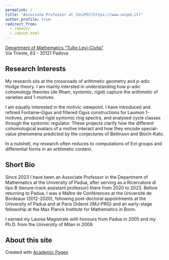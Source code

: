 ```yaml
---
permalink: /
title: "Associate Professor at [UniPD](https://www.unipd.it)"
author_profile: true
redirect_from: 
  - /about/
  - /about.html
---
```

[Department of Mathematics "Tullio Levi-Civita"](https://www.math.unipd.it/en/)  
Via Trieste, 63 - 35121 Padova


Research Interests
------
My research sits at the crossroads of arithmetic geometry and p-adic Hodge theory. I am mainly intersted in understanding how  p-adic cohomology theories (de Rham, syntomic, rigid)  capture the arithmetic of varieties and 1-motives. 

I am equally interested in the motivic viewpoint. I have introduced and refined Fontaine–Ogus and filtered Ogus constructions for Laumon 1-motives, produced rigid syntomic ring spectra, and analysed cycle classes through the syntomic regulator. These projects clarify how the different cohomological avatars of a motive interact and how they encode special-value phenomena predicted by the conjectures of Beilinson and Bloch–Kato.

In a nutshell, my research often reduces to computations of Ext groups and differential forms in an artihmetic context.

Short Bio
------
Since 2023 I have been an Associate Professor in the Department of Mathematics at the University of Padua, after serving as a Ricercatore di tipo B (tenure-track assistant professor) there from 2020 to 2023. Before returning to Padua, I was a Maître de Conférences at the Université de Bordeaux (2012-2020), following post-doctoral appointments at the University of Padua and at Paris Diderot (IMJ-PRG) and an early-stage fellowship at the Max Planck Institute for Mathematics in Bonn.

I earned my Laurea Magistrale with honours from Padua in 2005 and my Ph.D. from the University of Milan in 2009. 




About this site
------
Created wtih  [Academic Pages](https://academicpages.github.io/markdown/)
